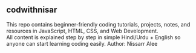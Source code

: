 ## codwithnisar

This repo contains beginner-friendly coding tutorials, projects, notes, and resources in JavaScript, HTML, CSS, and Web Development.  
All content is explained step by step in simple Hindi/Urdu + English so anyone can start learning coding easily. Author: Nissarr Alee
